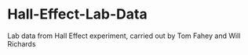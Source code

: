 # Hall-Effect-Lab-Data
Lab data from Hall Effect experiment, carried out by Tom Fahey and Will Richards
